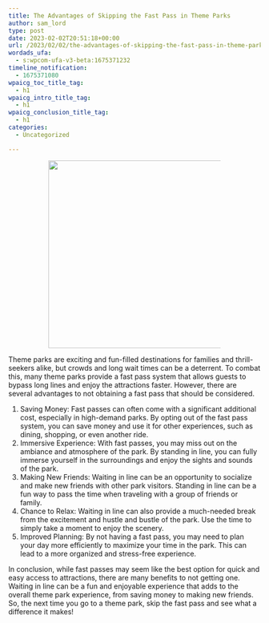```yaml
---
title: The Advantages of Skipping the Fast Pass in Theme Parks
author: sam_lord
type: post
date: 2023-02-02T20:51:18+00:00
url: /2023/02/02/the-advantages-of-skipping-the-fast-pass-in-theme-parks/
wordads_ufa:
  - s:wpcom-ufa-v3-beta:1675371232
timeline_notification:
  - 1675371080
wpaicg_toc_title_tag:
  - h1
wpaicg_intro_title_tag:
  - h1
wpaicg_conclusion_title_tag:
  - h1
categories:
  - Uncategorized

---
```

<figure class="is-layout-flex wp-block-gallery-3 wp-block-gallery has-nested-images columns-default is-cropped"> <figure class="wp-block-image size-full"><img decoding="async" loading="lazy" width="500" height="375" data-id="423"  src="https://www.sparksammy.com/wp-content/uploads/2023/02/3ce0ebc7-4763-4fb0-9bc1-6e1101a5045a.jpg" alt="" class="wp-image-423" srcset="https://www.sparksammy.com/wp-content/uploads/2023/02/3ce0ebc7-4763-4fb0-9bc1-6e1101a5045a.jpg 500w, https://www.sparksammy.com/wp-content/uploads/2023/02/3ce0ebc7-4763-4fb0-9bc1-6e1101a5045a-300x225.jpg 300w" sizes="(max-width: 500px) 100vw, 500px" /></figure> </figure> 

Theme parks are exciting and fun-filled destinations for families and thrill-seekers alike, but crowds and long wait times can be a deterrent. To combat this, many theme parks provide a fast pass system that allows guests to bypass long lines and enjoy the attractions faster. However, there are several advantages to not obtaining a fast pass that should be considered.

  1. Saving Money: Fast passes can often come with a significant additional cost, especially in high-demand parks. By opting out of the fast pass system, you can save money and use it for other experiences, such as dining, shopping, or even another ride.
  2. Immersive Experience: With fast passes, you may miss out on the ambiance and atmosphere of the park. By standing in line, you can fully immerse yourself in the surroundings and enjoy the sights and sounds of the park.
  3. Making New Friends: Waiting in line can be an opportunity to socialize and make new friends with other park visitors. Standing in line can be a fun way to pass the time when traveling with a group of friends or family.
  4. Chance to Relax: Waiting in line can also provide a much-needed break from the excitement and hustle and bustle of the park. Use the time to simply take a moment to enjoy the scenery.
  5. Improved Planning: By not having a fast pass, you may need to plan your day more efficiently to maximize your time in the park. This can lead to a more organized and stress-free experience.

In conclusion, while fast passes may seem like the best option for quick and easy access to attractions, there are many benefits to not getting one. Waiting in line can be a fun and enjoyable experience that adds to the overall theme park experience, from saving money to making new friends. So, the next time you go to a theme park, skip the fast pass and see what a difference it makes!